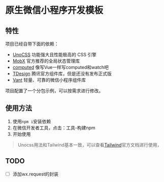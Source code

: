 # 原生微信小程序开发模板

## 特性
项目已经自带下面的依赖：
- [UnoCSS](https://github.com/MellowCo/unocss-preset-weapp) 功能强大且性能极高的 CSS 引擎
- [MobX](https://github.com/wechat-miniprogram/mobx-miniprogram-bindings) 官方推荐的全局状态管理库
- [computed](https://github.com/wechat-miniprogram/computed) 像写Vue一样写computed和watch吧
- [TDesign](https://tdesign.tencent.com/miniprogram/overview) 腾讯官方组件库，但是还没有发布正式版
- [Vant](https://vant-contrib.gitee.io/vant-weapp) 轻量、可靠的微信小程序组件库

项目配置了一个分包示例，可以按需求进行修改。

## 使用方法
1. 使用`npm i`安装依赖
2. 在微信开发者工具，点击：工具-构建npm
3. 开始使用

> Unocss用法和Tailwind基本一致，可以查看[Tailwind](https://tailwindcss.com/)官方文档进行使用，

## TODO
- [ ] 添加wx.request的封装